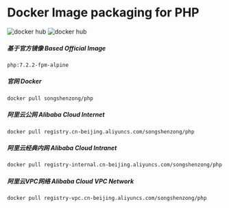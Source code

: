 # Docker Image packaging for PHP

![docker hub](https://img.shields.io/docker/pulls/songshenzong/php.svg?style=flat-square)
![docker hub](https://img.shields.io/docker/stars/songshenzong/php.svg?style=flat-square)

##### 基于官方镜像 Based Official Image

```bash
php:7.2.2-fpm-alpine
```

  

##### 官网 Docker

```bash
docker pull songshenzong/php
```

  
  

##### 阿里云公网 Alibaba Cloud Internet

```bash
docker pull registry.cn-beijing.aliyuncs.com/songshenzong/php
```
  
  
  

##### 阿里云经典内网 Alibaba Cloud Intranet

```bash
docker pull registry-internal.cn-beijing.aliyuncs.com/songshenzong/php
```
  
  
  
##### 阿里云VPC网络 Alibaba Cloud VPC Network

```bash
docker pull registry-vpc.cn-beijing.aliyuncs.com/songshenzong/php
```

